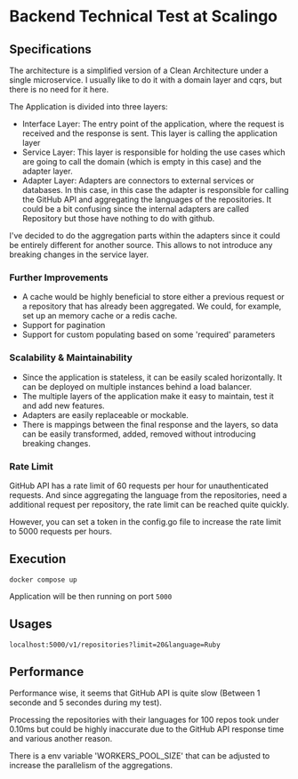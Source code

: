 # Backend Technical Test at Scalingo

## Specifications

The architecture is a simplified version of a Clean Architecture under a single microservice.
I usually like to do it with a domain layer and cqrs, but there is no need for it here.

The Application is divided into three layers:

- Interface Layer: The entry point of the application, where the request is received and the response is sent. This
  layer is calling the application layer
- Service Layer: This layer is responsible for holding the use cases which are going to call the domain (which is
  empty in this case) and the adapter layer.
- Adapter Layer: Adapters are connectors to external services or databases. In this case, in this case the adapter is
  responsible for calling the GitHub API and aggregating the languages of the repositories. It could be a bit confusing
  since the internal adapters are called Repository but those have nothing to do with github.

I've decided to do the aggregation parts within the adapters since it could be entirely different for another source.
This allows to not introduce any breaking changes in the service layer.

### Further Improvements

- A cache would be highly beneficial to store either a previous request or a repository that has already been
  aggregated.
  We could, for example, set up an memory cache or a redis cache.
- Support for pagination
- Support for custom populating based on some 'required' parameters

### Scalability & Maintainability

- Since the application is stateless, it can be easily scaled horizontally.
  It can be deployed on multiple instances
  behind a load balancer.
- The multiple layers of the application make it easy to maintain, test it and add new features.
- Adapters are easily replaceable or mockable.
- There is mappings between the final response and the layers, so data can be easily transformed, added, removed without
  introducing breaking changes.

### Rate Limit

GitHub API has a rate limit of 60 requests per hour for unauthenticated requests.
And since aggregating the language from the repositories, need a additional request per repository,
the rate limit can be reached quite quickly.

However, you can set a token in the config.go file to increase the rate
limit to 5000 requests per hours.

## Execution

```
docker compose up
```

Application will be then running on port `5000`

## Usages

```
localhost:5000/v1/repositories?limit=20&language=Ruby
```

## Performance

Performance wise, it seems that GitHub API is quite slow (Between 1 seconde and 5 secondes during my
test).

Processing the repositories with their languages for 100 repos took under 0.10ms
but could be highly inaccurate due to the GitHub API response time and various another reason.

There is a env variable 'WORKERS_POOL_SIZE'
that can be adjusted to increase the parallelism of the aggregations.